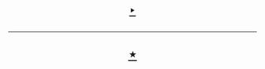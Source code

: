 <h1 align=center>
  <a href=https://smart-ide.web.app>
    ‣
  </a><hr/>
  <a href=https://smart-ide.onrender.com>
    ⋆
  </a>
</h1>
